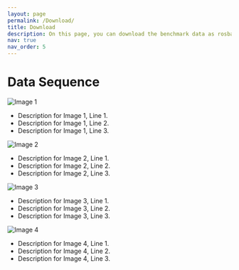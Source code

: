 ```yaml
---
layout: page
permalink: /Download/
title: Download
description: On this page, you can download the benchmark data as rosbag or use our toolbox to select data topics you are interested in to create customized data.
nav: true
nav_order: 5
---
```


# Data Sequence



![Image 1](https://daroslab.github.io/EAGER/assets/img/publication_preview/brownian-motion.gif)
- Description for Image 1, Line 1.
- Description for Image 1, Line 2.
- Description for Image 1, Line 3.

![Image 2](https://daroslab.github.io/EAGER/assets/img/publication_preview/brownian-motion.gif)
- Description for Image 2, Line 1.
- Description for Image 2, Line 2.
- Description for Image 2, Line 3.



![Image 3](https://daroslab.github.io/EAGER/assets/img/publication_preview/brownian-motion.gif)
- Description for Image 3, Line 1.
- Description for Image 3, Line 2.
- Description for Image 3, Line 3.

![Image 4](https://daroslab.github.io/EAGER/assets/img/publication_preview/brownian-motion.gif)
- Description for Image 4, Line 1.
- Description for Image 4, Line 2.
- Description for Image 4, Line 3.


